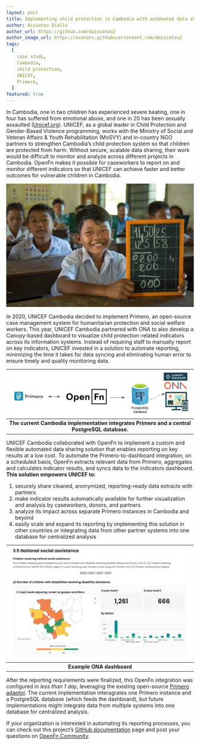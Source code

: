 ```yaml
---
layout: post
title: Implementing child protection in Cambodia with automated data sharing and reporting
author: Aissatou Diallo
author_url: https://github.com/daissatou2
author_image_url: https://avatars.githubusercontent.com/daissatou2
tags:
  [
    case study,
    Cambodia,
    child protection,
    UNICEF,
    Primero,
  ]
featured: true
---
```


In Cambodia, one in two children has experienced severe beating, one in four has suffered from emotional abuse, and one in 20 has been sexually assaulted ([Unicef.org](https://www.unicef.org/cambodia/child-protection)). UNICEF, as a global leader in Child Protection and Gender-Based Violence programming, works with the Ministry of Social and Veteran Affairs & Youth Rehabilitation (MoSVY) and in-country NGO partners to strengthen Cambodia’s child protection system so that children are protected from harm. Without secure, scalable data sharing, their work would be difficult to monitor and analyze across different projects in Cambodia. OpenFn makes it possible for caseworkers to report on and monitor different indicators so that UNICEF can achieve faster and better outcomes for vulnerable children in Cambodia.
 

<!--truncate-->

![cambodia_child](/img/cambodia_child.png) 

In 2020, UNICEF Cambodia decided to implement Primero, an open-source case management system for  humanitarian protection and social welfare workers. This year, UNICEF Cambodia partnered with ONA to also develop a Canopy-based dashboard to visualize child protection-related indicators across its information systems. Instead of requiring staff to manually report on key indicators, UNICEF invested in a solution to automate reporting, minimizing the time it takes for data syncing and eliminating human error to ensure timely and quality monitoring data. 

| ![ona_integration](/img/ona_integration.png) |
|:--:|
| <b>The current Cambodia implementation integrates Primero and a central PostgreSQL database.</b>|



UNICEF Cambodia collaborated with OpenFn to implement a custom and flexible automated data sharing solution that enables reporting on key results at a low cost. To automate the Primero-to-dashboard integration, on a scheduled basis, OpenFn extracts relevant data from Primero, aggregates and calculates indicator results, and syncs data to the indicators dashboard. **This solution empowers UNICEF to:** 
1. securely share cleaned, anonymized, reporting-ready data extracts with partners
2. make indicator results automatically available for further visualization and analysis by caseworkers, donors, and partners
3. analyze its impact across separate Primero instances in Cambodia and beyond 
4. easily scale and expand its reporting by implementing this solution in other countries or  integrating data from other partner systems into one database for centralized analysis


| ![ona_dashboard](/img/cambodia_dashboard.png) |
|:--:|
| <b>Example ONA dashboard</b>|

After the reporting requirements were finalized, this OpenFn integration was configured in *less than 1 day*, leveraging the existing open-source [Primero adaptor](http://github.com/OpenFn/language-primero). The current implementation interagrates one Primero instance and a PostgreSQL database (which feeds the dashboard), but future implementations might integrate data from multiple systems into one database for centralized analysis. 

If your organization is interested in automating its reporting processes, you can check out this project’s [GitHub documentation](https://openfn.github.io/primero-ona-dashboard/) page and post your questions on [OpenFn Community](http://community.openfn.org). 



